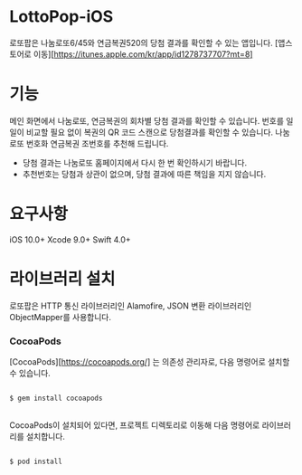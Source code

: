 # LottoPop-iOS
로또팝은 나눔로또6/45와 연금복권520의 당첨 결과를 확인할 수 있는 앱입니다.
[앱스토어로 이동][https://itunes.apple.com/kr/app/id1278737707?mt=8]

# 기능
메인 화면에서 나눔로또, 연금복권의 회차별 당첨 결과를 확인할 수 있습니다.
번호를 일일이 비교할 필요 없이 복권의 QR 코드 스캔으로 당첨결과를 확인할 수 있습니다.
나눔로또 번호화 연금복권 조번호를 추천해 드립니다.
* 당첨 결과는 나눔로또 홈페이지에서 다시 한 번 확인하시기 바랍니다.
* 추천번호는 당첨과 상관이 없으며, 당첨 결과에 따른 책임을 지지 않습니다.

# 요구사항
iOS 10.0+
Xcode 9.0+
Swift 4.0+

# 라이브러리 설치
로또팝은 HTTP 통신 라이브러리인 Alamofire, JSON 변환 라이브러리인 ObjectMapper를 사용합니다.

### CocoaPods
[CocoaPods][https://cocoapods.org/] 는 의존성 관리자로, 다음 명령어로 설치할 수 있습니다.
<pre>
<code>
$ gem install cocoapods
</code>
</pre>

CocoaPods이 설치되어 있다면, 프로젝트 디렉토리로 이동해 다음 명령어로 라이브러리를 설치합니다.
<pre>
<code>
$ pod install
</code>
</pre>
